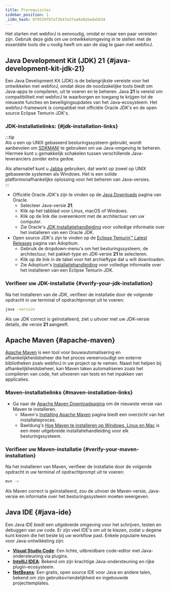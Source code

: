```yaml
---
title: Prerequisites
sidebar_position: 1
_i18n_hash: 079539f07a72647e2faa9a9a5eda5634
---
```

Het starten met webforJ is eenvoudig, omdat er maar een paar vereisten zijn. Gebruik deze gids om uw ontwikkelomgeving in te stellen met de essentiële tools die u nodig heeft om aan de slag te gaan met webforJ.

<!-- vale off -->
## Java Development Kit (JDK) 21 {#java-development-kit-jdk-21}

<!-- vale on -->

Een Java Development Kit (JDK) is de belangrijkste vereiste voor het ontwikkelen met webforJ, omdat deze de noodzakelijke tools biedt om Java-apps te compileren, uit te voeren en te beheren. 
Java **21** is vereist om compatibiliteit met webforJ te waarborgen en toegang te krijgen tot de nieuwste functies en beveiligingsupdates van het Java-ecosysteem. Het webforJ-framework is compatibel met officiële Oracle JDK's en de open source Eclipse Temurin JDK's.
<!-- vale off -->
### JDK-installatielinks: {#jdk-installation-links}
<!-- vale on -->
:::tip  
Als u een op UNIX gebaseerd besturingssysteem gebruikt, wordt aanbevolen om [SDKMAN!](https://sdkman.io/) te gebruiken om uw Java-omgeving te beheren. Hiermee kunt u gemakkelijk schakelen tussen verschillende Java-leveranciers zonder extra gedoe.  

Als alternatief kunt u [Jabba](https://github.com/shyiko/jabba) gebruiken, dat werkt op zowel op UNIX gebaseerde systemen als Windows. Het is een solide platformonafhankelijke oplossing voor het beheren van Java-versies.  
:::

- Officiële Oracle JDK's zijn te vinden op de [Java Downloads](https://www.oracle.com/java/technologies/downloads/) pagina van Oracle. 
  - Selecteer Java-versie **21**.
  - Klik op het tabblad voor Linux, macOS of Windows.
  - Klik op de link die overeenkomt met de architectuur van uw computer. 
  - Zie Oracle's [JDK Installatiehandleiding](https://docs.oracle.com/en/java/javase/23/install/overview-jdk-installation.html) voor volledige informatie over het installeren van een Oracle JDK.
- Open source JDK's zijn te vinden op de [Eclipse Temurin™ Latest Releases](https://adoptium.net/temurin/releases/) pagina van Adoptium. 
  - Gebruik de dropdown-menu's om het besturingssysteem, de architectuur, het pakket-type en JDK-versie **21** te selecteren. 
  - Klik op de link in de tabel voor het archieftype dat u wilt downloaden.
  - Zie Adoptium's [Installatiehandleiding](https://adoptium.net/installation/) voor volledige informatie over het installeren van een Eclipse Temurin JDK.

<!-- vale off -->
### Verifieer uw JDK-installatie {#verify-your-jdk-installation}
<!-- vale on -->
Na het installeren van de JDK, verifieer de installatie door de volgende opdracht in uw terminal of opdrachtprompt uit te voeren:

```bash
java -version
```

Als uw JDK correct is geïnstalleerd, ziet u uitvoer met uw JDK-versie details, die versie **21** aangeeft.
<!-- vale off -->
## Apache Maven {#apache-maven}
<!-- vale on -->

[Apache Maven](https://maven.apache.org/index.html) is een tool voor bouwautomatisering en afhankelijkheidsbeheer die het proces vereenvoudigt om externe bibliotheken zoals webforJ in uw project op te nemen. 
Naast het helpen bij afhankelijkheidsbeheer, kan Maven taken automatiseren zoals het compileren van code, het uitvoeren van tests en het inpakken van applicaties.

### Maven-installatielinks {#maven-installation-links}
- Ga naar de [Apache Maven Downloadpagina](https://maven.apache.org/download.cgi) om de nieuwste versie van Maven te installeren. 
  - Maven's [Installing Apache Maven](https://maven.apache.org/install.html) pagina biedt een overzicht van het installatieproces. 
  - Baeldung's [Hoe Maven te installeren op Windows, Linux en Mac](https://www.baeldung.com/install-maven-on-windows-linux-mac) is een meer uitgebreide installatiehandleiding voor elk besturingssysteem.

<!-- vale off -->
### Verifieer uw Maven-installatie {#verify-your-maven-installation}

<!-- vale on -->

Na het installeren van Maven, verifieer de installatie door de volgende opdracht in uw terminal of opdrachtprompt uit te voeren:

```bash
mvn -v
```

Als Maven correct is geïnstalleerd, zou de uitvoer de Maven-versie, Java-versie en informatie over het besturingssysteem moeten weergeven.

## Java IDE {#java-ide}

Een Java IDE biedt een uitgebreide omgeving voor het schrijven, testen en debuggen van uw code. Er zijn veel IDE's om uit te kiezen, zodat u degene kunt kiezen die het beste bij uw workflow past. Enkele populaire keuzes voor Java-ontwikkeling zijn:

- **[Visual Studio Code](https://code.visualstudio.com/Download)**: Een lichte, uitbreidbare code-editor met Java-ondersteuning via plugins.
- **[IntelliJ IDEA](https://www.jetbrains.com/idea/download/)**: Bekend om zijn krachtige Java-ondersteuning en rijke plugin-ecosysteem.
- **[NetBeans](https://netbeans.apache.org/download/index.html)**: Een gratis, open source IDE voor Java en andere talen, bekend om zijn gebruiksvriendelijkheid en ingebouwde projecttemplates.
